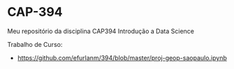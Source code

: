 # CAP-394

Meu repositório da disciplina CAP394 Introdução a Data Science

Trabalho de Curso:

- https://github.com/efurlanm/394/blob/master/proj-geop-saopaulo.ipynb
